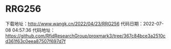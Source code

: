 # RRG256
下载地址：http://www.wangk.cn/2022/04/23/RRG256
代码日期：2022-07-08 04:57:36
代码地址：https://github.com/RfidResearchGroup/proxmark3/tree/367c84bce3a2510cd361f63c0eea87507f697d7f
